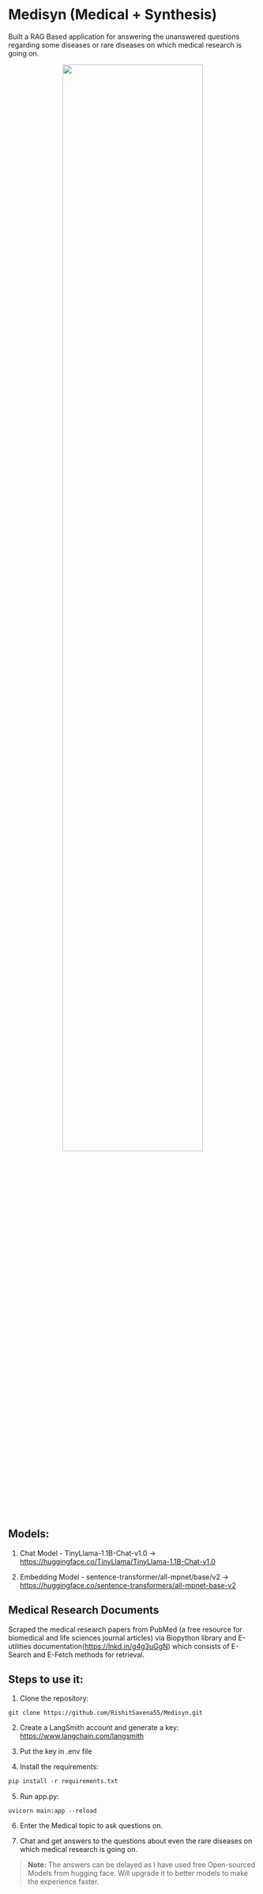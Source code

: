 # Medisyn (Medical + Synthesis)
Built a RAG Based application for answering the unanswered questions regarding some diseases or rare diseases on which medical research is going on.

<div align="center">
  <img src="image.png" width="75%" height="75%">
</div>

## Models:
1. Chat Model - TinyLlama-1.1B-Chat-v1.0 -> https://huggingface.co/TinyLlama/TinyLlama-1.1B-Chat-v1.0

2. Embedding Model - sentence-transformer/all-mpnet/base/v2 -> https://huggingface.co/sentence-transformers/all-mpnet-base-v2

## Medical Research Documents
Scraped the medical research papers from PubMed (a free resource for biomedical and life sciences journal articles) via Biopython library and E-utilities documentation(https://lnkd.in/g4g3uGgN) which consists of E-Search and E-Fetch methods for retrieval.

## Steps to use it:
1. Clone the repository:
```git
git clone https://github.com/RishitSaxena55/Medisyn.git
```

2. Create a LangSmith account and generate a key: https://www.langchain.com/langsmith
   

3. Put the key in .env file
   

4. Install the requirements:
```requirements.txt
pip install -r requirements.txt
```

  
5. Run app.py:
```app
uvicorn main:app --reload
```


6. Enter the Medical topic to ask questions on.


7. Chat and get answers to the questions about even the rare diseases on which medical research is going on.


> **Note:** The answers can be delayed as I have used free Open-sourced Models from hugging face. Will upgrade it to better models to make the experience faster.


